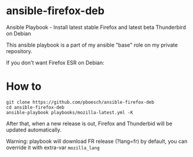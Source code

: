 # ansible-firefox-deb
Ansible Playbook - Install latest stable Firefox and latest beta Thunderbird on Debian

This ansible playbook is a part of my ansible "base" role on my private repository.

If you don't want Firefox ESR on Debian:

# How to
```
git clone https://github.com/pboesch/ansible-firefox-deb
cd ansible-firefox-deb
ansible-playbook playbooks/mozilla-latest.yml -K
```

After that, when a new release is out, Firefox and Thunderbid will be updated automatically.

Warning: playbook will download FR release (?lang=fr) by default, you can override it with extra-var `mozilla_lang`
